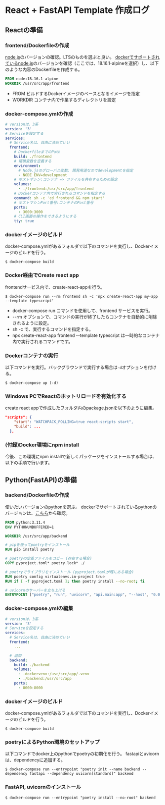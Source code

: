 # React + FastAPI Template 作成ログ

## Reactの準備
### frontend/Dockerfileの作成
[node.js](https://nodejs.org/en)のバージョンの確認。LTSのものを選ぶと良い。
[dockerでサポートされているnode.js](https://hub.docker.com/_/node/?tab=description&page=1&ordering=last_updated)のバージョンを確認（ここでは、18.16.1-alpineを選択）し、以下のような内容のDockerfileを作成する。

```dockerfile
FROM node:18.16.1-alpine
WORKDIR /usr/src/app/frontend
```
- FROM
  ビルドするDockerイメージのベースとなるイメージを指定
- WORKDIR
  コンテナ内で作業するディレクトリを設定

### docker-compose.ymlの作成

```yaml
# versionは、3系
version: '3'
# Serviceを設定する
services:
  # Service名は、自由に決めていい
  frontend:
    # DockerfileまでのPath
    build: ./frontend
    # 環境変数を定義する
    environment:
      # Node.jsのグローバル変数: 開発用途なのでdevelopmentを指定
      - NODE_ENV=development
    # ホストマシン:コンテナ => ファイルを共有するための設定
    volumes:
      - ./frontend:/usr/src/app/frontend
    # Dockerコンテナ内で実行されるコマンドを指定する
    command: sh -c 'cd frontend && npm start'
    # ホストマシンPort番号:コンテナのPost番号
    ports:
      - 3000:3000
    # CLI画面の操作をできるようにする
    tty: true
```

### dockerイメージのビルド
docker-compose.ymlがあるフォルダで以下のコマンドを実行し、Dockerイメージのビルドを行う。
```
$ docker-compose build
```

### Docker経由でCreate react app
frontendサービス内で、create-react-appを行う。
```
$ docker-compose run --rm frontend sh -c 'npx create-react-app my-app --template typescript'
```
- docker-compose run コマンドを使用して、frontend サービスを実行。
- --rm オプションで、コマンドの実行が終了したらコンテナを自動的に削除されるように設定。
- sh -c で、実行するコマンドを指定する。
- npx create-react-app frontend --template typescript は一時的なコンテナ内で実行されるコマンドです。

### Dockerコンテナの実行
以下コマンドを実行。バックグラウンドで実行する場合は`-d`オプションを付ける。
```
$ docker-compose up (-d)
```

### Windows PCでReactのホットリロードを有効化する
create react appで作成したフォルダ内のpackage.jsonを以下のように編集。

```json
"scripts": {
    "start": "WATCHPACK_POLLING=true react-scripts start",
    "build": ...
  },
```

### (付録)Docker環境にnpm install
今後、この環境にnpm installで新しくパッケージをインストールする場合は、以下の手順で行います。

## Python(FastAPI)の準備
### backend/Dockerfileの作成
使いたいバージョンのpythonを選ぶ。
dockerでサポートされているpythonのバージョンは、[こちら](https://hub.docker.com/_/python)から確認。

```dockerfile
FROM python:3.11.4
ENV PYTHONUNBUFFERED=1

WORKDIR /usr/src/app/backend

# pipを使ってpoetryをインストール
RUN pip install poetry

# poetryの定義ファイルをコピー (存在する場合)
COPY pyproject.toml* poetry.lock* ./

# poetryでライブラリをインストール (pyproject.tomlが既にある場合)
RUN poetry config virtualenvs.in-project true
RUN if [ -f pyproject.toml ]; then poetry install --no-root; fi

# uvicornのサーバーを立ち上げる
ENTRYPOINT ["poetry", "run", "uvicorn", "api.main:app", "--host", "0.0.0.0", "--reload", "--port", "8000"]
```

### docker-compose.ymlの編集

```yml
# versionは、3系
version: '3'
# Serviceを設定する
services:
  # Service名は、自由に決めていい
  frontend:
    ...

  # 追加
  backend:
    build: ./backend
    volumes:
      - .dockervenv:/usr/src/app/.venv
      - ./backend:/usr/src/app
    ports:
      - 8000:8000
```

### dockerイメージのビルド
docker-compose.ymlがあるフォルダで以下のコマンドを実行し、Dockerイメージのビルドを行う。
```
$ docker-compose build
```

### poetryによるPython環境のセットアップ

以下コマンドでdocker上のpythonでpoetryの初期化を行う。
fastapiとuvicornは、dependencyに追加する。
```
$ docker-compose run --entrypoint "poetry init --name backend --dependency fastapi --dependency uvicorn[standard]" backend
```

### FastAPI, uvicornのインストール
```
$ docker-compose run --entrypoint "poetry install --no-root" backend
```